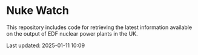 # Nuke Watch

This repository includes code for retrieving the latest information available on the output of EDF nuclear power plants in the UK.

Last updated: 2025-01-11 10:09